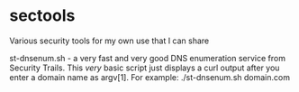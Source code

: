 # sectools
Various security tools for my own use that I can share

st-dnsenum.sh - a very fast and very good DNS enumeration service from Security Trails. This *very* basic script just displays a curl output after you enter a domain name as argv[1]. For example: ./st-dnsenum.sh domain.com
